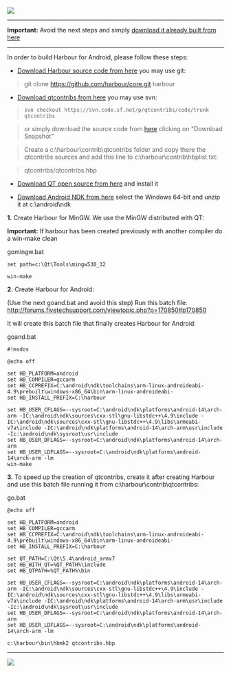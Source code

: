 [![](https://bitbucket.org/fivetech/screenshots/downloads/fivetech_logo.gif)](http://www.fivetechsoft.com "FiveTech Software")
***

**Important:** Avoid the next steps and simply [download it already built from here](https://github.com/FiveTechSoft/fivetouch/blob/master/Harbour%20for%20Android/Harbour_for_Android_with_QT_and_Scintilla_libs.zip)

***

In order to build Harbour for Android, please follow these steps:

   * [Download Harbour source code from here](https://github.com/harbour/core) you may use git:

   >git clone https://github.com/harbour/core.git harbour

   * [Download qtcontribs from here](https://sourceforge.net/projects/qtcontribs) you may use svn:

   >```
   >svn checkout https://svn.code.sf.net/p/qtcontribs/code/trunk qtcontribs
   >```

   >or simply download the source code from [here](https://sourceforge.net/p/qtcontribs/code/HEAD/tree/) clicking on "Download Snapshot"

   >Create a c:\harbour\contrib\qtcontribs folder and copy there the qtcontribs sources and
   >add this line to c:\harbour\contrib\hbplist.txt:

   > qtcontribs/qtcontribs.hbp

   * [Download QT open source from here](https://www.qt.io/download) and install it

   * [Download Android NDK from here](https://developer.android.com/ndk/downloads/index.html) select the Windows 64-bit
and unzip it at c:\android\ndk 

**1.** Create Harbour for MinGW. We use the MinGW distributed with QT:

**Important:** If harbour has been created previously with another compiler
do a win-make clean

gomingw.bat
```
set path=c:\Qt\Tools\mingw530_32

win-make
```

**2.** Create Harbour for Android:

(Use the next goand.bat and avoid this step) Run this batch file: http://forums.fivetechsupport.com/viewtopic.php?p=170850#p170850

It will create this batch file that finally creates Harbour for Android:

goand.bat
```
#!msdos

@echo off

set HB_PLATFORM=android
set HB_COMPILER=gccarm
set HB_CCPREFIX=C:\android\ndk\toolchains\arm-linux-androideabi-4.9\prebuilt\windows-x86_64\bin\arm-linux-androideabi-
set HB_INSTALL_PREFIX=C:\harbour

set HB_USER_CFLAGS=--sysroot=C:\android\ndk\platforms\android-14\arch-arm -IC:\android\ndk\sources\cxx-stl\gnu-libstdc++\4.9\include -IC:\android\ndk\sources\cxx-stl\gnu-libstdc++\4.9\libs\armeabi-v7a\include -IC:\android\ndk\platforms\android-14\arch-arm\usr\include -Ic:\android\ndk\sysroot\usr\include
set HB_USER_DFLAGS=--sysroot=C:\android\ndk\platforms\android-14\arch-arm
set HB_USER_LDFLAGS=--sysroot=C:\android\ndk\platforms\android-14\arch-arm -lm
win-make
```

**3.** To speed up the creation of qtcontribs, create it after creating Harbour and use this batch file
running it from c:\harbour\contrib\qtcontribs:

go.bat
```
@echo off

set HB_PLATFORM=android
set HB_COMPILER=gccarm
set HB_CCPREFIX=C:\android\ndk\toolchains\arm-linux-androideabi-4.9\prebuilt\windows-x86_64\bin\arm-linux-androideabi-
set HB_INSTALL_PREFIX=C:\harbour

set QT_PATH=C:\Qt\5.4\android_armv7
set HB_WITH_QT=%QT_PATH%\include
set HB_QTPATH=%QT_PATH%\bin

set HB_USER_CFLAGS=--sysroot=C:\android\ndk\platforms\android-14\arch-arm -IC:\android\ndk\sources\cxx-stl\gnu-libstdc++\4.9\include -IC:\android\ndk\sources\cxx-stl\gnu-libstdc++\4.9\libs\armeabi-v7a\include -IC:\android\ndk\platforms\android-14\arch-arm\usr\include -Ic:\android\ndk\sysroot\usr\include
set HB_USER_DFLAGS=--sysroot=C:\android\ndk\platforms\android-14\arch-arm
set HB_USER_LDFLAGS=--sysroot=C:\android\ndk\platforms\android-14\arch-arm -lm

c:\harbour\bin\hbmk2 qtcontribs.hbp
```

***
[![](https://bitbucket.org/fivetech/screenshots/downloads/harbour.jpg)](https://github.com/harbour/core "The Harbour Project")